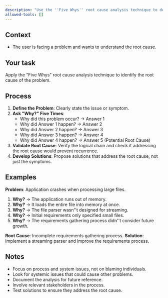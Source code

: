 ```yaml
---
description: "Use the ''Five Whys'' root cause analysis technique to deeply understand problems."
allowed-tools: []
---
```


## Context

- The user is facing a problem and wants to understand the root cause.

## Your task

Apply the "Five Whys" root cause analysis technique to identify the root cause of the problem.

## Process

1.  **Define the Problem**: Clearly state the issue or symptom.
2.  **Ask "Why?" Five Times**:
    -   Why did this problem occur? → Answer 1
    -   Why did Answer 1 happen? → Answer 2
    -   Why did Answer 2 happen? → Answer 3
    -   Why did Answer 3 happen? → Answer 4
    -   Why did Answer 4 happen? → Answer 5 (Potential Root Cause)
3.  **Validate Root Cause**: Verify the logical chain and check if addressing the root cause would prevent recurrence.
4.  **Develop Solutions**: Propose solutions that address the root cause, not just the symptoms.

## Examples

**Problem**: Application crashes when processing large files.

1.  **Why?** → The application runs out of memory.
2.  **Why?** → It loads the entire file into memory at once.
3.  **Why?** → The file parser wasn''t designed for streaming.
4.  **Why?** → Initial requirements only specified small files.
5.  **Why?** → The requirements gathering process didn''t consider future growth.

**Root Cause**: Incomplete requirements gathering process.
**Solution**: Implement a streaming parser and improve the requirements process.

## Notes

-   Focus on process and system issues, not on blaming individuals.
-   Look for systemic issues that could cause other problems.
-   Document the analysis for future reference.
-   Involve relevant stakeholders in the process.
-   Test solutions to ensure they address the root cause.
